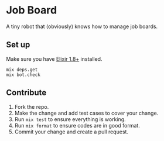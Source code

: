 # Job Board

A tiny robot that (obviously) knows how to manage job boards.

## Set up

Make sure you have [Elixir 1.8+](https://elixir-lang.org/install.html) installed.

```
mix deps.get
mix bot.check
```

## Contribute

1. Fork the repo.
1. Make the change and add test cases to cover your change.
1. Run `mix test` to ensure everything is working.
1. Run `mix format` to ensure codes are in good format.
1. Commit your change and create a pull request.
